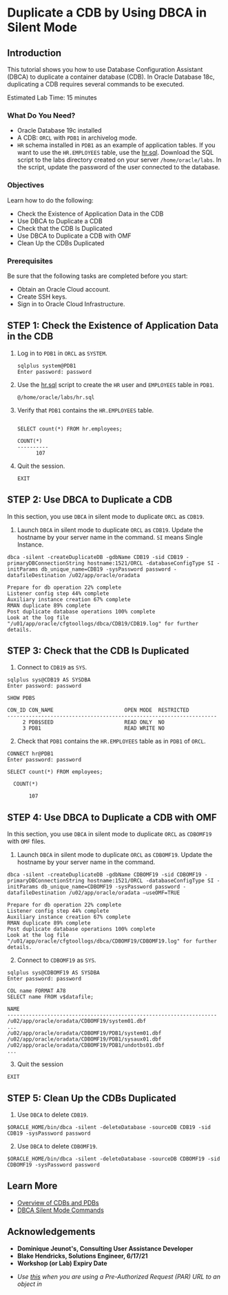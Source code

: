 # Duplicate a CDB by Using DBCA in Silent Mode

## Introduction

This tutorial shows you how to use Database Configuration Assistant (DBCA) to duplicate a container database (CDB). In Oracle Database 18c, duplicating a CDB requires several commands to be executed.

Estimated Lab Time: 15 minutes

### What Do You Need?

- Oracle Database 19c installed
- A CDB: `ORCL` with `PDB1` in archivelog mode.
- `HR` schema installed in `PDB1` as an example of application tables. If you want to use the `HR.EMPLOYEES` table, use the [hr.sql](https://docs.oracle.com/en/database/oracle/oracle-database/19/duplicate-cdbs-using-dbca-silent-mode/files/hr.sql). Download the SQL script to the labs directory created on your server `/home/oracle/labs`. In the script, update the password of the user connected to the database.


### Objectives

Learn how to do the following:

- Check the Existence of Application Data in the CDB
- Use DBCA to Duplicate a CDB
- Check that the CDB Is Duplicated
- Use DBCA to Duplicate a CDB with OMF
- Clean Up the CDBs Duplicated


### Prerequisites

Be sure that the following tasks are completed before you start:

- Obtain an Oracle Cloud account.
- Create SSH keys.
- Sign in to Oracle Cloud Infrastructure.


## **STEP 1**: Check the Existence of Application Data in the CDB

1. Log in to `PDB1` in `ORCL` as `SYSTEM`.
    ```
    sqlplus system@PDB1
    Enter password: password
    ```

2. Use the [hr.sql](https://docs.oracle.com/en/database/oracle/oracle-database/19/duplicate-cdbs-using-dbca-silent-mode/files/hr.sql) script to create the `HR` user and `EMPLOYEES` table in `PDB1`.

    ```
    @/home/oracle/labs/hr.sql
    ```

3. Verify that `PDB1` contains the `HR.EMPLOYEES` table.
    ```

    SELECT count(*) FROM hr.employees;

    COUNT(*)
    ----------
          107
    ```

4. Quit the session.

    ```
    EXIT
    ```


## **STEP 2**: Use DBCA to Duplicate a CDB

In this section, you use `DBCA` in silent mode to duplicate `ORCL` as `CDB19`.

1. Launch `DBCA` in silent mode to duplicate `ORCL` as `CDB19`. Update the hostname by your server name in the command. `SI` means Single Instance.
```
dbca -silent -createDuplicateDB -gdbName CDB19 -sid CDB19 -primaryDBConnectionString hostname:1521/ORCL -databaseConfigType SI -initParams db_unique_name=CDB19 -sysPassword password -datafileDestination /u02/app/oracle/oradata
```
```
Prepare for db operation 22% complete
Listener config step 44% complete
Auxiliary instance creation 67% complete
RMAN duplicate 89% complete
Post duplicate database operations 100% complete
Look at the log file "/u01/app/oracle/cfgtoollogs/dbca/CDB19/CDB19.log" for further details.
```

## **STEP 3**: Check that the CDB Is Duplicated
1. Connect to `CDB19` as `SYS`.
```
sqlplus sys@CDB19 AS SYSDBA
Enter password: password
```

  ```
  SHOW PDBS

  CON_ID CON_NAME                       OPEN MODE  RESTRICTED
  --------------------------------------------------------------------
       2 PDB$SEED                       READ ONLY  NO
       3 PDB1                           READ WRITE NO

  ```
2. Check that `PDB1` contains the `HR.EMPLOYEES` table as in `PDB1` of `ORCL`.
```
CONNECT hr@PDB1
Enter password: password
```
```
SELECT count(*) FROM employees;

  COUNT(*)

       107
```

## **STEP 4**: Use DBCA to Duplicate a CDB with OMF
In this section, you use `DBCA` in silent mode to duplicate `ORCL` as `CDBOMF19` with `OMF` files.
1. Launch `DBCA` in silent mode to duplicate `ORCL` as `CDBOMF19`. Update the hostname by your server name in the command.
```
dbca -silent -createDuplicateDB -gdbName CDBOMF19 -sid CDBOMF19 -primaryDBConnectionString hostname:1521/ORCL -databaseConfigType SI -initParams db_unique_name=CDBOMF19 -sysPassword password -datafileDestination /u02/app/oracle/oradata –useOMF=TRUE
```
```
Prepare for db operation 22% complete
Listener config step 44% complete
Auxiliary instance creation 67% complete
RMAN duplicate 89% complete
Post duplicate database operations 100% complete
Look at the log file "/u01/app/oracle/cfgtoollogs/dbca/CDBOMF19/CDBOMF19.log" for further details.
```


2. Connect to `CDBOMF19` as `SYS`.
```
sqlplus sys@CDBOMF19 AS SYSDBA
Enter password: password
```
```
COL name FORMAT A78
SELECT name FROM v$datafile;
```

  ```
  NAME
  --------------------------------------------------------------------
  /u02/app/oracle/oradata/CDBOMF19/system01.dbf
  ...
  /u02/app/oracle/oradata/CDBOMF19/PDB1/system01.dbf
  /u02/app/oracle/oradata/CDBOMF19/PDB1/sysaux01.dbf
  /u02/app/oracle/oradata/CDBOMF19/PDB1/undotbs01.dbf
  ...
  ```

3. Quit the session

  ```
  EXIT

  ```

## **STEP 5**: Clean Up the CDBs Duplicated
1. Use `DBCA` to delete `CDB19`.

```
$ORACLE_HOME/bin/dbca -silent -deleteDatabase -sourceDB CDB19 -sid CDB19 -sysPassword password

```
2. Use `DBCA` to delete `CDBOMF19`.

```
$ORACLE_HOME/bin/dbca -silent -deleteDatabase -sourceDB CDBOMF19 -sid CDBOMF19 -sysPassword password

```

## Learn More

- [Overview of CDBs and PDBs](https://docs.oracle.com/database/121/ADMQS/GUID-0FEBEF5F-DF3E-4101-B18B-84921E2F6AA2.htm#ADMQS12498)
- [DBCA Silent Mode Commands](https://docs.oracle.com/en/database/oracle/oracle-database/21/multi/dbca-command.html#GUID-EC3C396B-6FFB-4957-BC73-1BE8F4FD852E)


## Acknowledgements
* **Dominique Jeunot's, Consulting User Assistance Developer**
* **Blake Hendricks, Solutions Engineer, 6/17/21**
* **Workshop (or Lab) Expiry Date**
- *Use [this](https://objectstorage.us-phoenix-1.oraclecloud.com/p/HWhZWTLneCryKP_gbTQh2fD-pvW480ay6aXRC06GmfwzEVEJfu9UCCSAdIuUQHcN/n/axfqugam48cs/b/livelabs/o/hr.sql) when you are using a Pre-Authorized Request (PAR) URL to an object in*
